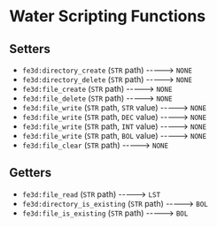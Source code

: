 # Water Scripting Functions

## Setters

- `fe3d:directory_create` (`STR` path) -----> `NONE`
- `fe3d:directory_delete` (`STR` path) -----> `NONE`
- `fe3d:file_create` (`STR` path) -----> `NONE`
- `fe3d:file_delete` (`STR` path) -----> `NONE`
- `fe3d:file_write` (`STR` path, `STR` value) -----> `NONE`
- `fe3d:file_write` (`STR` path, `DEC` value) -----> `NONE`
- `fe3d:file_write` (`STR` path, `INT` value) -----> `NONE`
- `fe3d:file_write` (`STR` path, `BOL` value) -----> `NONE`
- `fe3d:file_clear` (`STR` path) -----> `NONE`

## Getters

- `fe3d:file_read` (`STR` path) -----> `LST`
- `fe3d:directory_is_existing` (`STR` path) -----> `BOL`
- `fe3d:file_is_existing` (`STR` path) -----> `BOL`
